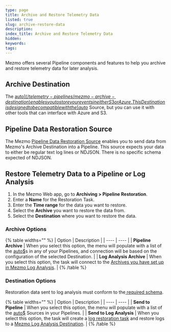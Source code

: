 ```yaml
---
type: page
title: Archive and Restore Telemetry Data
listed: true
slug: archive-restore-data
description: 
index_title: Archive and Restore Telemetry Data
hidden: 
keywords: 
tags: 
---
```


Mezmo offers several Pipeline components and features to help you archive and restore telemetry data for later analysis.

## Archive Destination

The  [auto$](/telemetry-pipelines/mezmo-archive-destination) enables you to store your events in either S3 or Azure.  This Destination is designed to be compatible with the [auto$](/telemetry-pipelines/pipeline-data-restoration-source) Source, but you can use it with other tools that can interface with Azure and S3.

## Pipeline Data Restoration Source

The Mezmo [Pipeline Data Restoration Source](/telemetry-pipelines/pipeline-data-restoration-source)  enables you to send data from Mezmo's Archive Destination into a Pipeline.  This source expects your data to either be regular text log lines or NDJSON.  There is no specific schema expected of NDJSON.

## Restore Telemetry Data to a Pipeline or Log Analysis

1. In the Mezmo Web app, go to **Archiving &gt; Pipeline Restoration**.
2. Enter a **Name** for the Restoration Task. 
3. Enter the **Time range** for the data you want to restore. 
4. Select the **Archive** you want to restore the data from. 
5. Select the **Destination** where you want to restore the data. 

### Archive Options

{% table widths="" %}
| Option | Description | 
| ---- | ---- | 
| **Pipeline Archive** | When you select this option, the menu will populate with a list of the [auto$](/telemetry-pipelines/mezmo-archive-destination)s in any of your Pipelines, and connection will be based on the configuration of the selected Destination. | 
| **Log Analysis Archive** | When you select this option, the task will connect to the  [Archives you have set up in Mezmo Log Analysis](/docs/archiving). | 
{% /table %}

### Destination Options

Restoration data sent to log analysis must conform to the[ required schema](https://docs.mezmo.com/telemetry-pipelines/required-schema-for-mezmo-log-analysis-destination). 

{% table widths="" %}
| Option | Description | 
| ---- | ---- | 
| **Send to Pipeline** | When you select this option, the menu will populate with a list of the [auto$](/telemetry-pipelines/pipeline-data-restoration-source) Sources in your Pipelines. | 
| **Send to Log Analysis** | When you select this option, the task will create a [log restoration task](/docs/data-restoration) and restore logs to a [Mezmo Log Analysis Destination](/telemetry-pipelines/mezmo-destination). | 
{% /table %}

####